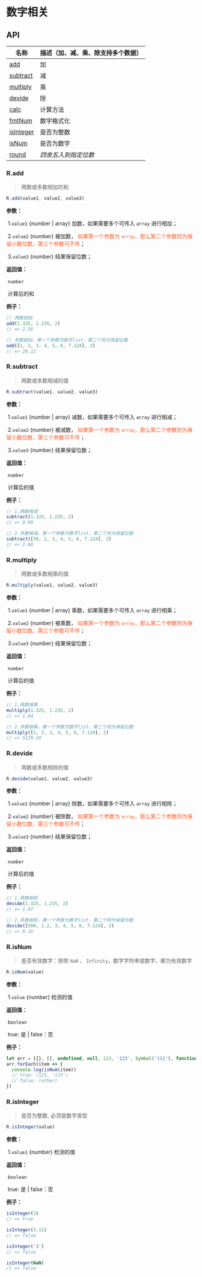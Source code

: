 # 数字相关

## API



| 名称                                 | 描述（加、减、乘、除支持多个数据） |
| ------------------------------------ | :--------------------------------- |
| <a href="#r-add">add</a>             | 加                                 |
| <a href="#r-merge">subtract</a>      | 减                                 |
| <a href="#r-multiply">multiply</a>   | 乘                                 |
| <a href="#r-devide">devide</a>       | 除                                 |
| <a href="#r-calc">calc</a>           | 计算方法                           |
| <a href="#r-fmtNum">fmtNum</a>       | 数字格式化                         |
| <a href="#r-isinteger">isInteger</a> | 是否为整数                         |
| <a href="#r-isnum">isNum</a>         | 是否为数字                         |
| <a href="#r-round">round</a>         | *四舍五入到指定位数*               |

### R.add

> 两数或多数相加的和

```javascript
R.add(value1, value2, value3)
```

**参数：**

​	1.`value1` {number | array} 加数，如果需要多个可传入 `array` 进行相加；

​	2.`value2` {number} 被加数， <span style="color: #ff5722;">如果第一个参数为 `array`，那么第二个参数则为保留小数位数，第三个参数可不传</span>；

​	3.`value3` {number} 结果保留位数；

**返回值：**

​	`number`

​	计算后的和

 **例子：**

```javascript
// 两数相加
add(1.325, 1.235, 2)
// => 2.56

// 多数相加，第一个参数为数字list，第二个则为保留位数
add([1, 2, 3, 4, 5, 6, 7.124], 2)
// => 28.12

```



### R.subtract

> 两数或多数相减的值

```javascript
R.subtract(value1, value2, value3)
```

**参数：**

​	1.`value1` {number | array} 减数，如果需要多个可传入 `array` 进行相减；

​	2.`value2` {number} 被减数， <span style="color: #ff5722;">如果第一个参数为 `array`，那么第二个参数则为保留小数位数，第三个参数可不传</span>；

​	3.`value3` {number} 结果保留位数；

**返回值：**

​	`number`

​	计算后的值

 **例子：**

```javascript
// 1.两数相减
subtract(1.325, 1.235, 2)
// => 0.09

// 2.多数相减，第一个参数为数字list，第二个则为保留位数
subtract([30, 2, 3, 4, 5, 6, 7.124], 2)
// => 2.88

```





### R.multiply

> 两数或多数相乘的值

```javascript
R.multiply(value1, value2, value3)
```

**参数：**

​	1.`value1` {number | array} 乘数，如果需要多个可传入 `array` 进行相乘；

​	2.`value2` {number} 被乘数， <span style="color: #ff5722;">如果第一个参数为 `array`，那么第二个参数则为保留小数位数，第三个参数可不传</span>；

​	3.`value3` {number} 结果保留位数；

**返回值：**

​	`number`

​	计算后的值

 **例子：**

```javascript
// 1.两数相乘
multiply(1.325, 1.235, 2)
// => 1.64

// 2.多数相乘，第一个参数为数字list，第二个则为保留位数
multiply([1, 2, 3, 4, 5, 6, 7.124], 2)
// => 5129.28

```





### R.devide

> 两数或多数相除的值

```javascript
R.devide(value1, value2, value3)
```

**参数：**

​	1.`value1` {number | array} 除数，如果需要多个可传入 `array` 进行相除；

​	2.`value2` {number} 被除数， <span style="color: #ff5722;">如果第一个参数为 `array`，那么第二个参数则为保留小数位数，第三个参数可不传</span>；

​	3.`value3` {number} 结果保留位数；

**返回值：**

​	`number`

​	计算后的值

 **例子：**

```javascript
// 1.两数相除
devide(1.325, 1.235, 2)
// => 1.07

// 2.多数相除，第一个参数为数字list，第二个则为保留位数
devide([500, 1.2, 3, 4, 5, 6, 7.124], 2)
// => 0.16

```





### R.isNum

> 是否有效数字：排除 `NaN` 、 `Infinity`，数字字符串或数字，都为有效数字

```javascript
R.isNum(value)
```

**参数：**

​	1.`value` {number} 检测的值

**返回值：**

​	`boolean`

​	true: 是  |  false：否

 **例子：**

```javascript
let arr = [{}, [], undefined, null, 123, '123', Symbol('111'), function () {}, new Date(), false, /\d+/gi, NaN,Infinity]
arr.forEach(item => {
  console.log(isNum(item))
  // true: (123, '123')
  // false: (other)
})
```





### R.isInteger

> 是否为整数, 必须是数字类型

```javascript
R.isInteger(value)
```

**参数：**

​	1.`value1` {number} 检测的值

**返回值：**

​	`boolean`

​	true: 是  |  false：否

 **例子：**

```javascript
isInteger(3)
// => true

isInteger(3.11)
// => false

isInteger('3')
// => false

isInteger(NaN)
// => false
```

